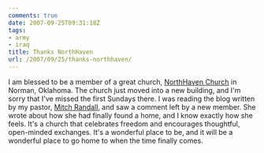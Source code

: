 ```yaml
---
comments: true
date: 2007-09-25T09:31:18Z
tags:
- army
- iraq
title: Thanks NorthHaven
url: /2007/09/25/thanks-northhaven/
---
```


<p>I am blessed to be a member of a great church, <a href="http://northhavenchurch.net" title="NorthHaven Church">NorthHaven Church</a> in Norman, Oklahoma. The church just moved into a new building, and I'm sorry that I've missed the first Sundays there. I was reading the blog written by my pastor, <a href="http://northhavenchurch.net/index.php?option=com_content&amp;task=blogcategory&amp;id=17&amp;Itemid=40">Mitch Randall</a>, and saw a comment left by a new member. She wrote about how she had finally found a home, and I know exactly how she feels. It's a church that celebrates freedom and encourages thoughtful, open-minded exchanges. It's a wonderful place to be, and it will be a wonderful place to go home to when the time finally comes.</p>
